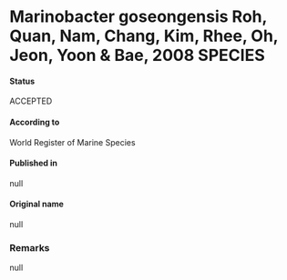 # Marinobacter goseongensis Roh, Quan, Nam, Chang, Kim, Rhee, Oh, Jeon, Yoon & Bae, 2008 SPECIES

#### Status
ACCEPTED

#### According to
World Register of Marine Species

#### Published in
null

#### Original name
null

### Remarks
null